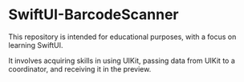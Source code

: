 # SwiftUI-BarcodeScanner

This repository is intended for educational purposes, with a focus on learning SwiftUI. 

It involves acquiring skills in using UIKit, passing data from UIKit to a coordinator, and receiving it in the preview.
